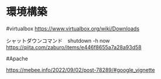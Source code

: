# 環境構築

#virtualbox 
https://www.virtualbox.org/wiki/Downloads

シャットダウンコマンド　shutdown -h now
https://qiita.com/zaburo/items/e446f8655a7a28a93d58

#Apache

https://mebee.info/2022/09/02/post-78289/#google_vignette
